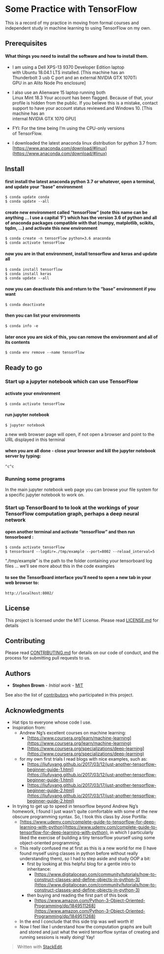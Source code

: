 # Some Practice with TensorFlow

This is a record of my practice in moving from formal courses and independent study in machine learning to using TensorFlow on my own.

## Prerequisites

#### What things you need to install the software and how to install them.

*   I am using a Dell XPS-13 9370 Developer Edition laptop  
    with Ubuntu 18.04.1 LTS installed. [This machine has an  
    Thunderbolt 3 usb C port and an external NVIDIA GTX 1070Ti  
    GPU in an Alito Node Pro enclosure]

*   I also use an Alienware 15 laptop running both  
    Linux Mint 18.3 Your account has been flagged. Because of that, your profile is hidden from the public. If you believe this is a mistake, contact support to have your account status reviewed.and Windows 10\. [This machine has an  
    internal NVIDIA GTX 1070 GPU]

*   FYI: For the time being I’m using the CPU-only versions  
    of TensorFlow.

*   I downloaded the latest anaconda linux distribution for python 3.7 from: [https://www.anaconda.com/download/#linux](https://www.anaconda.com/download/#linux)

## Install

#### first install the latest anaconda python 3.7 or whatever, open a terminal, and update your “base” environment

    $ conda update conda
    $ conda update --all

#### create new environment called “tensorFlow” (note this name can be anything … I use a capital ‘F’) which has the version 3.6 of python and all of anaconda packages compatible with that (numpy, matplotlib, scikits, tqdm, …) and activate this new environment

    $ conda create -n tensorFlow python=3.6 anaconda
    $ conda activate tensorFlow

#### now you are in that environment, install tensorflow and keras and update all

    $ conda install tensorflow
    $ conda install keras
    $ conda update --all

#### now you can deactivate this and return to the “base” environment if you want

    $ conda deactivate

#### then you can list your environments

    $ conda info -e

#### later once you are sick of this, you can remove the environment and all of its contents

    $ conda env remove --name tensorFlow

## Ready to go

### Start up a jupyter notebook which can use TensorFlow

#### activate your environment

    $ conda activate tensorFlow

#### run jupyter notebook

    $ jupyter notebook

a new web browser page will open, if not open a browser and point to the URL displayed in this terminal

#### when you are all done - close your browser and kill the jupyter notebook server by typing:

    ^c^c

### Running some programs

In the main jupyter notebook web page you can browse your file system for a specific jupyter notebook to work on.

### Start up TensorBoard to to look at the workings of your TensorFlow computation graph, perhaps a deep neural network

#### open another terminal and activate “tensorFlow” and then run tensorboard :

    $ conda activate tensorFlow
    $ tensorboard --logdir=./tmp/example --port=8002 --reload_interval=5

“./tmp/example” is the path to the folder containing your tensorboard log files … we’ll see more about this in the code examples

#### to see the TensorBoard interface you’ll need to open a new tab in your web browser to:

    http://localhost:8002/

## License

This project is licensed under the MIT License. Please read [LICENSE.md](LICENSE.md) for details

## Contributing

Please read [CONTRIBUTING.md](CONTRIBUTING.md) for details on our code of conduct, and the process for submitting pull requests to us.

## Authors

*   **Stephen Brown** - _Initial work_ - [MIT](https://erlweb.mit.edu/users/srbrownmitedu)

See also the list of [contributors](CONTRIBUTORS.md) who participated in this project.

## Acknowledgments

*   Hat tips to everyone whose code I use.
*   Inspiration from:
    *   Andrew Ng’s excellent courses on machine learning:
        *   [https://www.coursera.org/learn/machine-learning](https://www.coursera.org/learn/machine-learning)
        *   [https://www.coursera.org/specializations/deep-learning](https://www.coursera.org/specializations/deep-learning)
    *   for my own first trials I read blogs with nice examples, such as:
        *   [https://liufuyang.github.io/2017/03/12/just-another-tensorflow-beginner-guide-1.html](https://liufuyang.github.io/2017/03/12/just-another-tensorflow-beginner-guide-1.html)
        *   [https://liufuyang.github.io/2017/03/17/just-another-tensorflow-beginner-guide-2.html](https://liufuyang.github.io/2017/03/17/just-another-tensorflow-beginner-guide-2.html)
*   In trying to get up to speed in tensorflow beyond Andrew Ng’s homework, I found I just wasn’t quite comfortable with some of the new obscure programming syntax. So, I took this class by Jose Portilla:
    *   [https://www.udemy.com/complete-guide-to-tensorflow-for-deep-learning-with-python](https://www.udemy.com/complete-guide-to-tensorflow-for-deep-learning-with-python), in which I particularly liked the exercise of building a tiny tensorflow yourself using some object-oriented programming.
    *   This really confused me at first as this is a new world for me (I have found myself using classes in python before without really understanding them), so I had to step aside and study OOP a bit:
        *   first by looking at this helpful blog for a gentle intro to inheritance:
            *   [https://www.digitalocean.com/community/tutorials/how-to-construct-classes-and-define-objects-in-python-3](https://www.digitalocean.com/community/tutorials/how-to-construct-classes-and-define-objects-in-python-3)
        *   then buying and reading the first part of this book
            *   [https://www.amazon.com/Python-3-Object-Oriented-Programming/dp/1849511268](https://www.amazon.com/Python-3-Object-Oriented-Programming/dp/1849511268)
    *   In the end I conclude that this side trip was well worth it!
    *   Now I feel like I understand how the computation graphs are built and stored and just what the weird tensorflow syntax of creating and running sessions is really doing! Yay!

> Written with [StackEdit](https://stackedit.io/).
